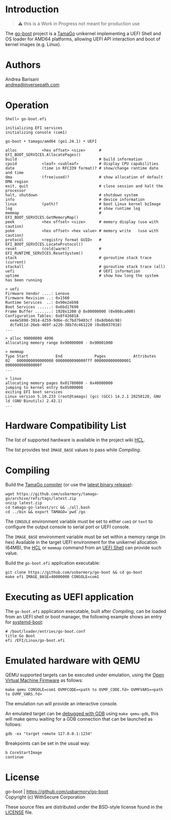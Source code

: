 Introduction
============

> :warning: this is a Work in Progress not meant for production use

The [go-boot](https://github.com/usbarmory/go-boot) project is a
[TamaGo](https://github.com/usbarmory/tamago) unikernel implementing a UEFI
Shell and OS loader for AMD64 platforms, allowing UEFI API interaction and boot
of kernel images (e.g. Linux).

Authors
=======

Andrea Barisani  
andrea@inversepath.com  

Operation
=========

```
Shell> go-boot.efi

initializing EFI services
initializing console (com1)

go-boot • tamago/amd64 (go1.24.1) • UEFI

alloc           <hex offset> <size>      # EFI_BOOT_SERVICES.AllocatePages()
build                                    # build information
cpuid           <leaf> <subleaf>         # display CPU capabilities
date            (time in RFC339 format)? # show/change runtime date and time
dma             (free|used)?             # show allocation of default DMA region
exit, quit                               # close session and halt the processor
halt, shutdown                           # shutdown system
info                                     # device information
linux           (path)?                  # boot Linux kernel bzImage
log                                      # show runtime log
memmap                                   # EFI_BOOT_SERVICES.GetMemoryMap()
peek            <hex offset> <size>      # memory display (use with caution)
poke            <hex offset> <hex value> # memory write   (use with caution)
protocol        <registry format GUID>   # EFI_BOOT_SERVICES.LocateProtocol()
reset           (cold|warm)?             # EFI_RUNTIME_SERVICES.ResetSystem()
stack                                    # goroutine stack trace (current)
stackall                                 # goroutine stack trace (all)
uefi                                     # UEFI information
uptime                                   # show how long the system has been running

> uefi
Firmware Vendor ....: Lenovo
Firmware Revision ..: 0x1560
Runtime Services  ..: 0x90e2eb98
Boot Services ......: 0x6bd17690
Frame Buffer .......: 1920x1200 @ 0x00000000 (0x008ca000)
Configuration Tables: 0x8f426018
  ee4e5898-3914-4259-9d6e-dc7bd79403cf (0x8db6dc98)
  dcfa911d-26eb-469f-a220-38b7dc461220 (0x8b037018)
...

> alloc 90000000 4096
allocating memory range 0x90000000 - 0x90001000

> memmap
Type Start            End              Pages            Attributes
02   0000000090000000 0000000090000fff 0000000000000001 000000000000000f
...

> linux
allocating memory pages 0x01780000 - 0x40000000
jumping to kernel entry 0x05000000
exiting EFI boot services
Linux version 5.10.233 (root@tamago) (gcc (GCC) 14.2.1 20250128, GNU ld (GNU Binutils) 2.43.1)
...
```

Hardware Compatibility List
===========================

The list of supported hardware is available in the
project wiki [HCL](https://github.com/usbarmory/go-boot/wiki#hardware-compatibility-list).

The list provides test `IMAGE_BASE` values to pass while _Compiling_.

Compiling
=========

Build the [TamaGo compiler](https://github.com/usbarmory/tamago-go)
(or use the [latest binary release](https://github.com/usbarmory/tamago-go/releases/latest)):

```
wget https://github.com/usbarmory/tamago-go/archive/refs/tags/latest.zip
unzip latest.zip
cd tamago-go-latest/src && ./all.bash
cd ../bin && export TAMAGO=`pwd`/go
```

The `CONSOLE` environment variable must be set to either `com1` or `text` to
configure the output console to serial port or UEFI console.

The `IMAGE_BASE` environment variable must be set within a memory range (in
hex) Available in the target UEFI environment for the unikernel allocation
(64MB), the [HCL](https://github.com/usbarmory/go-boot/wiki#hardware-compatibility-list)
or `memmap` command from an [UEFI Shell](https://github.com/pbatard/UEFI-Shell)
can provide such value.

Build the `go-boot.efi` application executable:

```
git clone https://github.com/usbarmory/go-boot && cd go-boot
make efi IMAGE_BASE=40000000 CONSOLE=com1
```

Executing as UEFI application
=============================

The `go-boot.efi` application executable, built after _Compiling_, can be
loaded from an UEFI shell or boot manager, the following example shows an
entry for [systemd-boot](https://www.freedesktop.org/wiki/Software/systemd/systemd-boot/):

```
# /boot/loader/entries/go-boot.conf
title Go Boot
efi /EFI/Linux/go-boot.efi
```

Emulated hardware with QEMU
===========================

QEMU supported targets can be executed under emulation, using the
[Open Virtual Machine Firmware](https://github.com/tianocore/tianocore.github.io/wiki/OVMF)
as follows:

```
make qemu CONSOLE=com1 OVMFCODE=<path to OVMF_CODE.fd> OVMFVARS=<path to OVMF_VARS.fd>
```

The emulation run will provide an interactive console.

An emulated target can be [debugged with GDB](https://retrage.github.io/2019/12/05/debugging-ovmf-en.html/)
using `make qemu-gdb`, this will make qemu waiting for a GDB connection that
can be launched as follows:

```
gdb -ex "target remote 127.0.0.1:1234"
```

Breakpoints can be set in the usual way:

```
b CoreStartImage
continue
```

License
=======

go-boot | https://github.com/usbarmory/go-boot  
Copyright (c) WithSecure Corporation

These source files are distributed under the BSD-style license found in the
[LICENSE](https://github.com/usbarmory/go-boot/blob/master/LICENSE) file.
